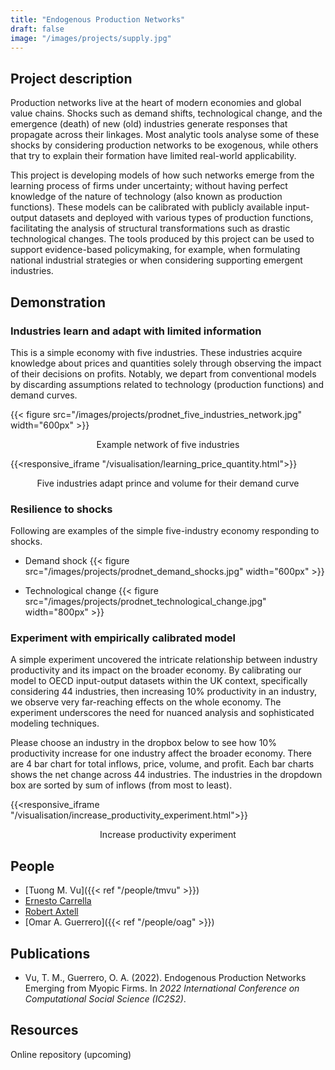 ```yaml
---
title: "Endogenous Production Networks"
draft: false
image: "/images/projects/supply.jpg"
---
```



## Project description

Production networks live at the heart of modern economies and global value chains.
Shocks such as demand shifts, technological change, and the emergence (death) of new (old) industries generate responses that propagate across their linkages.
Most analytic tools analyse some of these shocks by considering production networks to be exogenous, while others that try to explain their formation have limited real-world applicability.

This project is developing models of how such networks emerge from the learning process of firms under uncertainty; without having perfect knowledge of the nature of technology (also known as production functions).
These models can be calibrated with publicly available input-output datasets and deployed with various types of production functions, facilitating the analysis of structural transformations such as drastic technological changes.
The tools produced by this project can be used to support evidence-based policymaking, for example, when formulating national industrial strategies or when considering supporting emergent industries.

## Demonstration

### Industries learn and adapt with limited information
This is a simple economy with five industries. These industries acquire knowledge about prices and quantities solely through observing the impact of their decisions on profits. Notably, we depart from conventional models by discarding assumptions related to technology (production functions) and demand curves.

{{< figure src="/images/projects/prodnet_five_industries_network.jpg" width="600px" >}}
<p style="text-align: center;">Example network of five industries</p>

{{<responsive_iframe "/visualisation/learning_price_quantity.html">}}
<p style="text-align: center;">Five industries adapt prince and volume for their demand curve</p>

### Resilience to shocks

Following are examples of the simple five-industry economy responding to shocks.

* Demand shock
{{< figure src="/images/projects/prodnet_demand_shocks.jpg" width="600px" >}}

* Technological change
{{< figure src="/images/projects/prodnet_technological_change.jpg" width="800px" >}}

### Experiment with empirically calibrated model
A simple experiment uncovered the intricate relationship between industry productivity and its impact on the broader economy. By calibrating our model to OECD input-output datasets within the UK context, specifically considering 44 industries, then increasing 10% productivity in an industry, we observe very far-reaching effects on the whole economy. The experiment underscores the need for nuanced analysis and sophisticated modeling techniques.

Please choose an industry in the dropbox below to see how 10% productivity increase for one industry affect the broader economy. There are 4 bar chart for total inflows, price, volume, and profit. Each bar charts shows the net change across 44 industries. The industries in the dropdown box are sorted by sum of inflows (from most to least).

{{<responsive_iframe "/visualisation/increase_productivity_experiment.html">}}
<p style="text-align: center;">Increase productivity experiment</p>

## People

* [Tuong M. Vu]({{< ref "/people/tmvu" >}})
* [Ernesto Carrella](https://www.norceresearch.no/en/persons/ernesto-carrella/29950594) 
* [Robert Axtell](https://www.santafe.edu/people/profile/robert-axtell) 
* [Omar A. Guerrero]({{< ref "/people/oag" >}})

## Publications

* Vu, T. M., Guerrero, O. A. (2022). Endogenous Production Networks Emerging from Myopic Firms. In *2022 International Conference on Computational Social Science (IC2S2)*. 

## Resources

Online repository (upcoming)